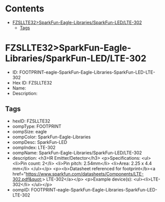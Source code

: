 



Contents
========

* [FZSLLTE32>SparkFun-Eagle-Libraries/SparkFun-LED/LTE-302](#fzsllte32sparkfun-eagle-librariessparkfun-ledlte-302)
	* [Tags](#tags)

# FZSLLTE32>SparkFun-Eagle-Libraries/SparkFun-LED/LTE-302

- ID: FOOTPRINT-eagle-SparkFun-Eagle-Libraries-SparkFun-LED-LTE-302
- Hex ID: FZSLLTE32
- Name: 
- Description: 

## Tags

- hexID: FZSLLTE32
- oompType: FOOTPRINT
- oompSize: eagle
- oompColor: SparkFun-Eagle-Libraries
- oompDesc: SparkFun-LED
- oompIndex: LTE-302
- oompName: SparkFun-Eagle-Libraries/SparkFun-LED/LTE-302
- description: &lt;h3&gt;IR Emitter/Detector&lt;/h3&gt;
&lt;p&gt;Specifications:
&lt;ul&gt;&lt;li&gt;Pin count: 2&lt;/li&gt;
&lt;li&gt;Pin pitch: 2.54mm&lt;/li&gt;
&lt;li&gt;Area: 2.25 x 4.4 mm&lt;/li&gt;
&lt;/ul&gt;&lt;/p&gt;
&lt;p&gt;&lt;b&gt;Datasheet referenced for footprint&lt;/b&gt;&lt;a href=&quot;https://www.sparkfun.com/datasheets/Components/LTE-302.pdf&quot;&gt; LTE-302&lt;/a&gt;&lt;/p&gt;
&lt;p&gt;Example device(s):
&lt;ul&gt;&lt;li&gt;LTE-302&lt;/li&gt;
&lt;/ul&gt;&lt;/p&gt;
- oompID: FOOTPRINT-eagle-SparkFun-Eagle-Libraries-SparkFun-LED-LTE-302
